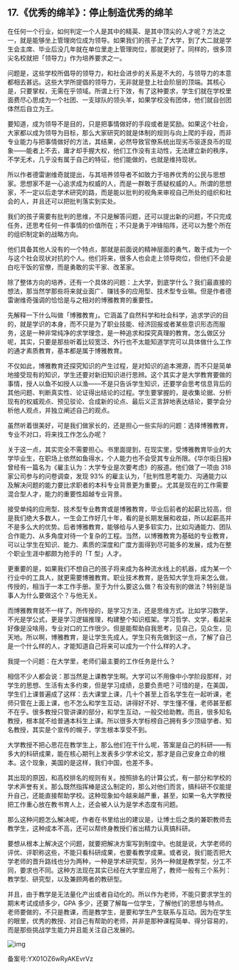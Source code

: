 ## 17.《优秀的绵羊》：停止制造优秀的绵羊
在任何一个行业，如何判定一个人是其中的精英、是其中顶尖的人才呢？方法之一，就是能够坐上管理岗位成为领导。如果我们的孩子上了大学，到了大二就是学生会主席、毕业后没几年就在单位里走上管理岗位，那就更好了。同样的，很多顶尖名校就把「领导力」作为培养要求之一。


问题是，这些学校所倡导的领导力，和社会进步的关系是不大的，与领导力的本意都相去甚远。这些大学所提倡的领导力，无非就是登上社会阶层的顶端。其核心是，只要掌权，无需在乎领域。所谓上行下效，有了这种要求，学生们就在学校里面费尽心思成为一个社团、一支球队的领头羊，如果学校没有团体，他们就自创团体然后自立为王。


要知道，成为领导不是目的，只是把事情做好的手段或者是奖励。如果这个社会，大家都以成为领导为目标，那么大家研究的就是体制的规则与向上爬的手段，而非专业能力与把事情做好的方法，其结果，必然导致官僚系统出现劣币驱逐良币的现象——能者上不去，庸才却手握大权，他们工作没有主动性，无法建立新的秩序，不学无术，几乎没有属于自己的特征，他们能做的，也就是维持现状。


所以作者德雷谢维奇就提出，与其培养领导者不如致力于培养优秀的公民与思想家。思想家不是一心追求成为权威的人，而是一群敢于质疑权威的人。所谓的思想家，不一定以后走学术研究的路，而是能以批判的视角来审视自己所处的组织和社会的人，并且还可以把批判落实到实处。


我们的孩子需要有批判的思维，不只是解答问题，还可以提出新的问题，不只完成任务，还思考任何一件事情的价值所在；不只是勇于冲锋陷阵，还可以为整个所在的组织制定新的战略方向。


他们具备其他人没有的一个特点，那就是前面说的精神层面的勇气，敢于成为一个与这个社会现状对抗的个人。他们将来，很多人也会走上领导岗位，但他们不会是白吃干饭的官僚，而是勇敢的实干家、改革家。


除了整体方向的培养，还有一个具体的问题：上大学，到底学什么？我们最直接的想法，那当然学那些将来就业面广、赚钱多的应用型、技术型专业嘛。但是作者德雷谢维奇强调的恰恰是与之相对的博雅教育的重要性。


先解释一下什么叫做「博雅教育」。它涵盖了自然科学和社会科学，追求学识的目的，就是学识的本身，而不只是为了职业技能、经济回报或者某些意识形态而服务，这是一种非常纯净的求学理念，是一种追求和探究真理的教育。怎么做区分呢，其实，只要是那些听着比较宽泛、外行也不太能知道学完可以具体做什么工作的通才素质教育，基本都是属于博雅教育。


不仅如此，博雅教育还探究知识的产生过程，是对知识的追本溯源，而不只是简单地接受现有的知识，学生还要对新旧知识进行思辨。这个其实才是大学教育要做的事情，授人以鱼不如授人以渔——不是只告诉学生知识，还要学会思考信息背后的其他问题、判断真实性、论证得出结论的过程。学生要掌握的，是收集论据、分析现有的权威观点、预见驳论、合成新的论点、最后义正言辞地表达结论，要学会分析他人观点，并独立阐述自己的观点。


虽然听着很美好，可是我们做家长的，还是担心一些实际的问题：选择博雅教育，专业不对口，将来找工作怎么办呢？


关于这一点，其实完全不需要担心。书里面提到，在现实里，受博雅教育毕业的大学毕业生，在职场上依然如鱼得水，个人能力也不会受其专业所限。《华尔街日报》曾经有一篇名为《雇主认为：大学专业是次要考虑》的报道。他们做了一项由 318 家公司参与的问卷调查，发现 93% 的雇主认为，「批判性思考能力、沟通能力以及解决问题的能力要比求职者的本科专业背景更为重要」。尤其是现在的工作需要混合型人才，能力的重要性超越专业背景。


接受单纯的应用型、技术型专业教育或是博雅教育，毕业后前者的起薪比较高，但是我们绝大多数人，一生会工作好几十年，看的是长期发展和收益，所以起薪高并不是多么大的优势。后者博雅教育，能够给与人更多软实力，比如沟通能力、团队合作能力、从多角度对待一个复杂的工程。当然，以博雅教育为基础的专业教育，可以让学生在知识、能力、素质的深度和广度方面得到尽可能多的发展，成为在整个职业生涯中都颇为抢手的「T 型」人才。


更重要的是，如果我们不想自己的孩子将来成为各种流水线上的机器，成为某一个行业中的工具人，就更需要博雅教育。职业技术教育，是告知大学生将来怎么做，传授的，相当于一本工作手册。至于为什么要这么做？有没有别的做法？特别是当事人为什么要做这个？与他无关。


而博雅教育就不一样了。所传授的，是学习方法，还是思维方式。比如学习数学，不光是学公式，更是学习逻辑推理，构建整个知识框架。学习哲学、文学，看起来好像是没啥用，专业对口的工作很少。但是能帮助自我思考，见自己，见众生，见天地。所以啊，博雅教育，是让学生先成人。学生只有先做到这一点，了解了自己是一个什么样的人，才能知道自己将来可以成为一个什么样的人才。


我提一个问题：在大学里，老师们最主要的工作任务是什么？


相信不少人都会说：那当然是上课教学生啊。大学可以不用像中小学阶段那样，对学生的思想、生活有太多约束，但是学习成绩，总要负责吧？可惜的是，在美国，学生们上课普遍成了这样：去大课堂上课，几十个甚至上百名学生在一起听课，老师只管在上面上课，也不怎么和学生互动，讲得好不好、学生懂不懂，老师甚至都不在乎。很多教授只管讲课的部分，和学生互动，一般交给助教。而且，很多知名教授，根本就不给普通本科生上课。所以很多大学标榜自己拥有多少顶级学者、知名教授，其实是个宣传的幌子，学生根本享受不到。


大学教授不把心思花在教学生上，那么他们在干什么呢，答案是自己的科研——有多大的科研成果，能在核心期刊上发表多少学术论文，那才是自己安身立命的根本。这个现象，美国的是这样，我们中国，也差不多。


其出现的原因，和高校排名的规则有关。按照排名的计算公式，有一部分和学校的学术声誉有关。那么既然指挥棒是这么制定的，那么对他们而言，搞科研不仅能提升自己，还能直接帮助学校。这种现象如今越来越严重，甚至，如果一名大学教授把工作重心放在教书育人上，还会被人认为是学术态度有问题。


那么这种问题怎么解决呢，作者在书里给出的建议是，让博士后之类的兼职教师去教学生，这种成本不高，还可以帮终身教授们省出精力认真搞科研。


要想从根本上解决这个问题，就要把解决方案写到制度中。也就是说，大学老师的评优、评职称这些，不能只看科研成果，也要看教学成果。或者说，我们能否把大学老师的晋升路线也分为两种，一种是学术研究型，另外一种就是教学型，分工不同，要求也不同。这种方法现在其实已经在大学里应用了，教师一般有三个系列：教学型、研究型，以及兼顾两者的教研型。


并且，由于教学是无法量化产出或者自动化的。所以作为老师，不能只要求学生的期末考试成绩多少，GPA 多少，还要了解每一位学生，了解他们的思想与特点。老师要做的，不只是教课，而是教学生，是要和学生产生联系与互动。因为在学生的眼里，优秀的教授、对自己有帮助的老师，并非是那种课程简单、得分容易的，而是那些挑战学生能力并且能关注自己发展的。


![img](https://pic2.zhimg.com/v2-cd6f6bf15d49ec455ec87092cc3aa2be.webp)

  



备案号:YX01OZ6wRyAKEvrVz

